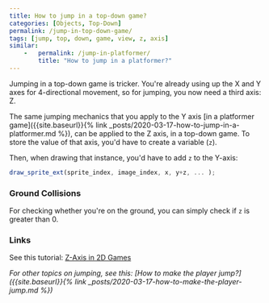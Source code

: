 ```yaml
---
title: How to jump in a top-down game?
categories: [Objects, Top-Down]
permalink: /jump-in-top-down-game/
tags: [jump, top, down, game, view, z, axis]
similar: 
    -   permalink: /jump-in-platformer/
        title: "How to jump in a platformer?"
---
```


Jumping in a top-down game is tricker. You're already using up the X and Y axes for 4-directional movement, so for jumping, you now need a third axis: Z.

The same jumping mechanics that you apply to the Y axis [in a platformer game]({{site.baseurl}}{% link _posts/2020-03-17-how-to-jump-in-a-platformer.md %}), can be applied to the Z axis, in a top-down game.
To store the value of that axis, you'd have to create a variable (`z`).

Then, when drawing that instance, you'd have to add `z` to the Y-axis:

```js
draw_sprite_ext(sprite_index, image_index, x, y+z, ... );
```

### Ground Collisions

For checking whether you're on the ground, you can simply check if `z` is greater than 0.

### Links

See this tutorial: [Z-Axis in 2D Games](https://www.youtube.com/watch?v=jRAXB-16_7s)

*For other topics on jumping, see this: [How to make the player jump?]({{site.baseurl}}{% link _posts/2020-03-17-how-to-make-the-player-jump.md %})*